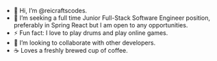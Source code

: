 - 👋 Hi, I’m @reicraftscodes.
- 🌱 I’m seeking a full time Junior Full-Stack Software Engineer position, preferably in Spring React but I am open to any opportunities. 
- ⚡ Fun fact: I love to play drums and play online games.
- 💞️ I’m looking to collaborate with other developers.
- ☕️ Loves a freshly brewed cup of coffee.

<!---
reicraftscodes/reicraftscodes is a ✨ special ✨ repository because its `README.md` (this file) appears on your GitHub profile.
You can click the Preview link to take a look at your changes.
--->
